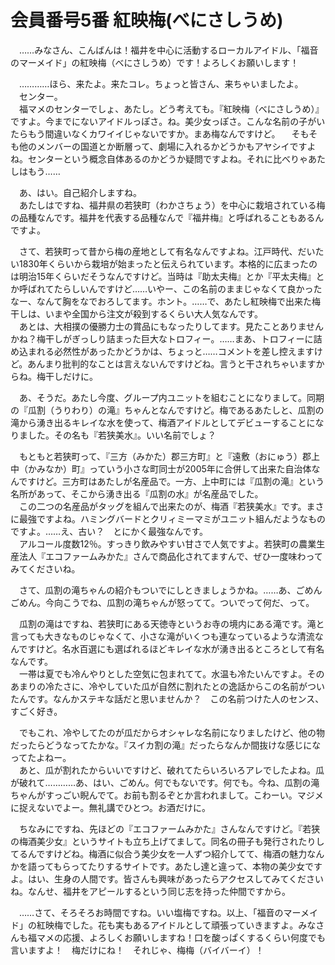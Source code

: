 # 会員番号5番 紅映梅(べにさしうめ)

　……みなさん、こんばんは！福井を中心に活動するローカルアイドル、「福音のマーメイド」の紅映梅（べにさしうめ）です！よろしくお願いします！

　…………ほら、来たよ。来たコレ。ちょっと皆さん、来ちゃいましたよ。  
　センター。  
　福マメのセンターでしょ、あたし。どう考えても。『紅映梅（べにさしうめ）』ですよ。今までにないアイドルっぽさ。ね。美少女っぽさ。こんな名前の子がいたらもう間違いなくカワイイじゃないですか。まあ梅なんですけど。 
　そもそも他のメンバーの国道とか断層って、劇場に入れるかどうかもアヤシイですよね。センターという概念自体あるのかどうか疑問ですよね。それに比べりゃあたしはもう……

　あ、はい。自己紹介しますね。  
　あたしはですね、福井県の若狭町（わかさちょう）を中心に栽培されている梅の品種なんです。福井を代表する品種なんで『福井梅』と呼ばれることもあるんですよ。

　さて、若狭町って昔から梅の産地として有名なんですよね。江戸時代、だいたい1830年くらいから栽培が始まったと伝えられています。本格的に広まったのは明治15年くらいだそうなんですけど。当時は『助太夫梅』とか『平太夫梅』とか呼ばれてたらしいんですけど……いやー、この名前のままじゃなくて良かったなー、なんて胸をなでおろしてます。ホント。……で、あたし紅映梅で出来た梅干しは、いまや全国から注文が殺到するくらい大人気なんです。  
　あとは、大相撲の優勝力士の賞品にもなったりしてます。見たことありませんかね？梅干しがぎっしり詰まった巨大なトロフィー。……まあ、トロフィーに詰め込まれる必然性があったかどうかは、ちょっと……コメントを差し控えますけど。あんまり批判的なことは言えないんですけどね。言うと干されちゃいますからね。梅干しだけに。

　あ、そうだ。あたし今度、グループ内ユニットを組むことになりまして。同期の『瓜割（うりわり）の滝』ちゃんとなんですけど。梅であるあたしと、瓜割の滝から湧き出るキレイな水を使って、梅酒アイドルとしてデビューすることになりました。その名も『若狭美水』。いい名前でしょ？

　もともと若狭町って、『三方（みかた）郡三方町』と『遠敷（おにゅう）郡上中（かみなか）町』っていう小さな町同士が2005年に合併して出来た自治体なんですけど。三方町はあたしが名産品で。一方、上中町には『瓜割の滝』という名所があって、そこから湧き出る『瓜割の水』が名産品でした。  
　この二つの名産品がタッグを組んで出来たのが、梅酒『若狭美水』です。まさに最強ですよね。ハミングバードとクリィミーマミがユニット組んだようなものですよ。……え、古い？　とにかく最強なんです。  
　アルコール度数12％。すっきり飲みやすい甘さで人気ですよ。若狭町の農業生産法人『エコファームみかた』さんで商品化されてますんで、ぜひ一度味わってみてくださいね。

　さて、瓜割の滝ちゃんの紹介もついでにしときましょうかね。……あ、ごめんごめん。今向こうでね、瓜割の滝ちゃんが怒ってて。ついでって何だ、って。

　瓜割の滝はですね、若狭町にある天徳寺というお寺の境内にある滝です。滝と言っても大きなものじゃなくて、小さな滝がいくつも連なっているような清流なんですけど。名水百選にも選ばれるほどキレイな水が湧き出るところとして有名なんです。  
　一帯は夏でも冷んやりとした空気に包まれてて。水温も冷たいんですよ。そのあまりの冷たさに、冷やしていた瓜が自然に割れたとの逸話からこの名前がついたんです。なんかステキな話だと思いませんか？　この名前つけた人のセンス、すごく好き。

　でもこれ、冷やしてたのが瓜だからオシャレな名前になりましたけど、他の物だったらどうなってたかな。『スイカ割の滝』だったらなんか間抜けな感じになってたよねー。  
　あと、瓜が割れたからいいですけど、破れてたらいろいろアレでしたよね。瓜が破れて…………あ、はい、ごめん。何でもないです。何でも。今ね、瓜割の滝ちゃんがすっごい睨んでて。お前も割るぞとか言われまして。こわーい。マジメに捉えないでよー。無礼講でひとつ。お酒だけに。

　ちなみにですね、先ほどの『エコファームみかた』さんなんですけど。『若狭の梅酒美少女』というサイトも立ち上げてまして。同名の冊子も発行されたりしてるんですけどね。梅酒に似合う美少女を一人ずつ紹介してて、梅酒の魅力なんかを語ってもらってたりするサイトです。あたし達と違って、本物の美少女ですよ。はい、生身の人間です。皆さんも興味があったらアクセスしてみてくださいね。なんせ、福井をアピールするという同じ志を持った仲間ですから。

　……さて、そろそろお時間ですね。いい塩梅ですね。以上、「福音のマーメイド」の紅映梅でした。花も実もあるアイドルとして頑張っていきますよ。みなさんも福マメの応援、よろしくお願いしますね！口を酸っぱくするくらい何度でも言いますよ！　梅だけにね！　それじゃ、梅梅（バイバーイ）！
